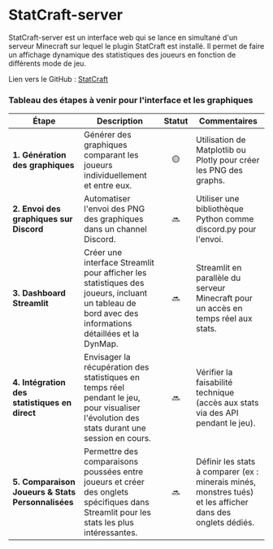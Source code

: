 # StatCraft-server

StatCraft-server est un interface web qui se lance en simultané d'un serveur Minecraft sur lequel le plugin StatCraft est installé. Il permet de faire un affichage dynamique des statistiques des joueurs en fonction de différents mode de jeu.

Lien vers le GitHub : [StatCraft](https://github.com/Loutreee/StatCraft)

### Tableau des étapes à venir pour l'interface et les graphiques

| **Étape**                                  | **Description**                                                                                                                                           | **Statut**            | **Commentaires**                                                                                                  |
|--------------------------------------------|-----------------------------------------------------------------------------------------------------------------------------------------------------------|:-----------------------:|--------------------------------------------------------------------------------------------------------------------|
| **1. Génération des graphiques**           | Générer des graphiques comparant les joueurs individuellement et entre eux.                                                                                | 🟡 | Utilisation de Matplotlib ou Plotly pour créer les PNG des graphs.                                                |
| **2. Envoi des graphiques sur Discord**    | Automatiser l'envoi des PNG des graphiques dans un channel Discord.                                                                                        | 🔜 | Utiliser une bibliothèque Python comme discord.py pour l'envoi.                                                   |
| **3. Dashboard Streamlit**                 | Créer une interface Streamlit pour afficher les statistiques des joueurs, incluant un tableau de bord avec des informations détaillées et la DynMap.        | 🔜 | Streamlit en parallèle du serveur Minecraft pour un accès en temps réel aux stats.                                |
| **4. Intégration des statistiques en direct** | Envisager la récupération des statistiques en temps réel pendant le jeu, pour visualiser l'évolution des stats durant une session en cours.                 | 🔜 | Vérifier la faisabilité technique (accès aux stats via des API pendant le jeu).                                   |
| **5. Comparaison Joueurs & Stats Personnalisées** | Permettre des comparaisons poussées entre joueurs et créer des onglets spécifiques dans Streamlit pour les stats les plus intéressantes.                    | 🔜 | Définir les stats à comparer (ex : minerais minés, monstres tués) et les afficher dans des onglets dédiés.         |
